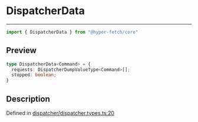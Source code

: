 

# DispatcherData

<div class="api-docs__separator" data-reactroot="">

---

</div><div class="api-docs__import" data-reactroot="">

```ts
import { DispatcherData } from "@hyper-fetch/core"
```

</div><div class="api-docs__section">

## Preview

</div><div class="api-docs__preview type">

```ts
type DispatcherData<Command> = {
  requests: DispatcherDumpValueType<Command>[]; 
  stopped: boolean; 
}
```

</div><div class="api-docs__section">

## Description

</div><div class="api-docs__description"><span class="api-docs__do-not-parse">



</span></div><p class="api-docs__definition">

Defined in [dispatcher/dispatcher.types.ts:20](https://github.com/BetterTyped/hyper-fetch/blob/0bdb96c0/packages/core/src/dispatcher/dispatcher.types.ts#L20)

</p>